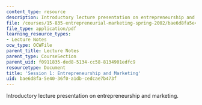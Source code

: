```yaml
---
content_type: resource
description: Introductory lecture presentation on entrepreneurship and marketing.
file: /courses/15-835-entrepreneurial-marketing-spring-2002/bae6d8fa5e4036f0a1dbcedcae7b473f_session1.pdf
file_type: application/pdf
learning_resource_types:
- Lecture Notes
ocw_type: OCWFile
parent_title: Lecture Notes
parent_type: CourseSection
parent_uid: f0911835-ded8-5134-cc58-8134901edfc9
resourcetype: Document
title: 'Session 1: Entrepreneurship and Marketing'
uid: bae6d8fa-5e40-36f0-a1db-cedcae7b473f
---
```

Introductory lecture presentation on entrepreneurship and marketing.

